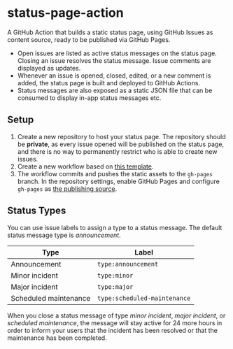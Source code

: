 # status-page-action

A GitHub Action that builds a static status page, using GitHub Issues as content source, ready to be published via GitHub Pages.

- Open issues are listed as active status messages on the status page. Closing an issue resolves the status message. Issue comments are displayed as updates.
- Whenever an issue is opened, closed, edited, or a new comment is added, the status page is built and deployed to GitHub Actions.
- Status messages are also exposed as a static JSON file that can be consumed to display in-app status messages etc.

## Setup

1. Create a new repository to host your status page. The repository should be **private**, as every issue opened will be published on the status page, and there is no way to permanently restrict who is able to create new issues.
2. Create a new workflow based on [this template](/alephdata/status-page-action/tree/main/workflow-template.yml).
3. The workflow commits and pushes the static assets to the `gh-pages` branch. In the repository settings, enable GitHub Pages and configure `gh-pages` as [the publishing source](https://docs.github.com/en/pages/getting-started-with-github-pages/configuring-a-publishing-source-for-your-github-pages-site#publishing-from-a-branch).

## Status Types

You can use issue labels to assign a type to a status message. The default status message type is _announcement_.

| Type                  | Label                        |
| --------------------- | ---------------------------- |
| Announcement          | `type:announcement`          |
| Minor incident        | `type:minor`                 |
| Major incident        | `type:major`                 |
| Scheduled maintenance | `type:scheduled-maintenance` |

When you close a status message of type _minor incident_, _major incident_, or _scheduled maintenance_, the message will stay active for 24 more hours in order to inform your users that the incident has been resolved or that the maintenance has been completed.
